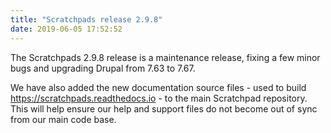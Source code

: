 ```yaml
---
title: "Scratchpads release 2.9.8"
date: 2019-06-05 17:52:52
---
```


The Scratchpads 2.9.8 release is a maintenance release, fixing a few minor bugs and upgrading Drupal from 7.63 to 7.67.

We have also added the new documentation source files - used to build https://scratchpads.readthedocs.io - to the main Scratchpad repository. This will help ensure our help and support files do not become out of sync from our main code base.
